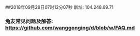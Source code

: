 ##2018年09月28日07时12分07秒 新址: 104.248.69.71
### 兔友常见问题及解答: https://github.com/wanggonging/d/blob/w/FAQ.md
